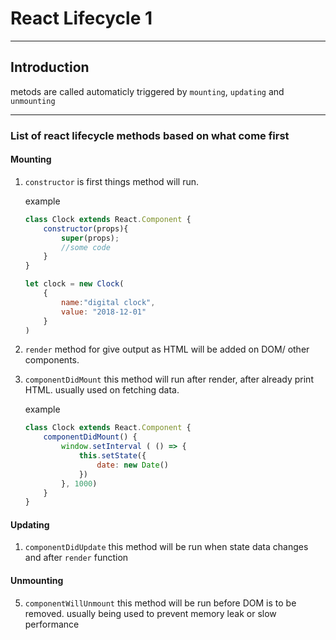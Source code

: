 # React Lifecycle 1

---

## Introduction

metods are called automaticly triggered by `mounting`, `updating` and `unmounting`

---

### List of react lifecycle methods based on what come first

#### Mounting

1. `constructor`
    is first things method will run.    

    example
    ```js
    class Clock extends React.Component {
        constructor(props){
            super(props);
            //some code
        }
    }

    let clock = new Clock(
        {
            name:"digital clock",
            value: "2018-12-01"
        }
    )
    ```

2. `render`
    method for give output as HTML will be added on DOM/ other components.

3. `componentDidMount`
   this method will run after render, after already print HTML. usually used on fetching data.

   example
    ```js
    class Clock extends React.Component {
        componentDidMount() {
            window.setInterval ( () => {
                this.setState({
                    date: new Date()
                })
            }, 1000)
        }
    }
    ```

#### Updating

1. `componentDidUpdate`
    this method will be run when state data changes and after `render` function

#### Unmounting

5. `componentWillUnmount`
    this method will be run before DOM is to be removed. usually being used to prevent memory leak or slow performance